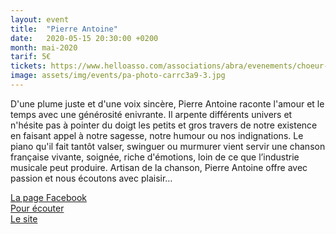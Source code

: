 ```yaml
---
layout: event
title:  "Pierre Antoine"
date:   2020-05-15 20:30:00 +0200
month: mai-2020
tarif: 5€
tickets: https://www.helloasso.com/associations/abra/evenements/choeur-en-pente-spectacle-de-fin-d-annee-des-eleves-d-helene-piris
image: assets/img/events/pa-photo-carrc3a9-3.jpg
---
```


D'une plume juste et d'une voix sincère, Pierre Antoine raconte l'amour et le temps avec une générosité enivrante. Il arpente différents univers et n'hésite pas à pointer du doigt les petits et gros travers de notre existence en faisant appel à notre sagesse, notre humour ou nos indignations. Le piano qu'il fait tantôt valser, swinguer ou murmurer vient servir une chanson française vivante, soignée, riche d'émotions, loin de ce que l’industrie musicale peut produire. Artisan de la chanson, Pierre Antoine offre avec passion et nous écoutons avec plaisir…

[La page Facebook](https://www.facebook.com/PAChanson/)  
[Pour écouter](http://soundcloud.com/pierre-antoine-officiel)  
[Le site](https://pierreantoinechanson.wixsite.com/)